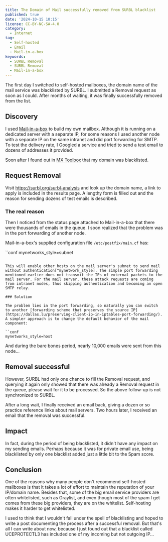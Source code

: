 ```yaml
---
title: The Domain of Mail successfully removed from SURBL blacklist
published: true
date: '2024-10-15 10:15'
license: CC-BY-NC-SA-4.0
category:
  - Internet
tag:
  - Self-hosted
  - Email
  - Mail-in-a-box
keywords:
  - SURBL Removal
  - SURBL Removal
  - Mail-in-a-box
---
```


The first day I switched to self-hosted mailboxes, the domain name of the mail service was blacklisted by SURBL. I submitted a Removal request as soon as I could. After months of waiting, it was finally successfully removed from the list.

## Discovery

I used [Mail-in-a-box](https://mailinabox.email/) to build my own mailbox. Although it is running on a dedicated server with a separate IP, for some reasons I used another node with a separate IP on the same intranet and did port forwarding for SMTP. To test the delivery rate, I Googled a service and tried to send a test email to dozens of addresses it provided.

Soon after I found out in [MX Toolbox](https://mxtoolbox.com) that my domain was blacklisted.

## Request Removal

Visit <https://surbl.org/surbl-analysis> and look up the domain name, a link to apply is included in the results page. A lengthy form is filled out and the reason for sending dozens of test emails is described.

### The real reason

Then I noticed from the status page attached to Mail-in-a-box that there were thousands of emails in the queue. I soon realized that the problem was in the port forwarding of another node.

Mail-in-a-box's supplied configuration file `/etc/postfix/main.cf` has:

``conf
mynetworks_style=subnet
```

This will enable other hosts on the mail server's subnet to send mail without authentication[^mynetwork_style]. The simple port forwarding mentioned earlier does not transmit the IPs of external packets to the mail server. For the mail server, these attack requests are coming from intranet nodes, thus skipping authentication and becoming an open SMTP relay.

### Solution

The problem lies in the port forwarding, so naturally you can switch to another [forwarding scheme that preserves the source IP](https://dallas.lu/preserving-client-ip-in-iptables-port-forwarding/). A simpler approach is to change the default behavior of the mail component:

``conf
mynetworks_style=host
```

And during the bare bones period, nearly 10,000 emails were sent from this node...

## Removal successful

However, SURBL had only one chance to fill the Removal request, and querying it again only showed that there was already a Removal request in the queue, please wait for it to be processed. So the above follow-up is not synchronized to SURBL.

After a long wait, I finally received an email back, giving a dozen or so practice reference links about mail servers. Two hours later, I received an email that the removal was successful.

## Impact

In fact, during the period of being blacklisted, it didn't have any impact on my sending emails. Perhaps because it was for private email use, being blacklisted by only one blacklist added just a little bit to the Spam score.

## Conclusion

One of the reasons why many people don't recommend self-hosted mailboxes is that it takes a lot of effort to maintain the reputation of your IP/domain name. Besides that, some of the big email service providers are often whitelisted, such as Graylist, and even though most of the spam I get comes from these big providers, they are on the whitelist. Self-hosting makes it harder to get whitelisted.

I used to think that I wouldn't fall under the spell of blacklisting and hoped to write a post documenting the process after a successful removal. But that's all I can write about now, because I just found out that a blacklist called UCEPROTECTL3 has included one of my incoming but not outgoing IP...

[^mynetwork_style]: https://www.postfix.org/postconf.5.html#mynetworks